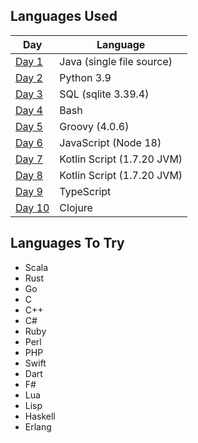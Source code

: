 ## Languages Used

| Day              | Language                   |
|------------------|----------------------------|
| [Day 1](day-01)  | Java (single file source)  |
| [Day 2](day-02)  | Python 3.9                 |
| [Day 3](day-03)  | SQL (sqlite 3.39.4)        |
| [Day 4](day-04)  | Bash                       |
| [Day 5](day-05)  | Groovy (4.0.6)             |
| [Day 6](day-06)  | JavaScript (Node 18)       |
| [Day 7](day-07)  | Kotlin Script (1.7.20 JVM) |
| [Day 8](day-08)  | Kotlin Script (1.7.20 JVM) |
| [Day 9](day-09)  | TypeScript                 |
| [Day 10](day-10) | Clojure                    |

## Languages To Try

- Scala
- Rust
- Go
- C
- C++
- C#
- Ruby
- Perl
- PHP
- Swift
- Dart
- F#
- Lua
- Lisp
- Haskell
- Erlang
